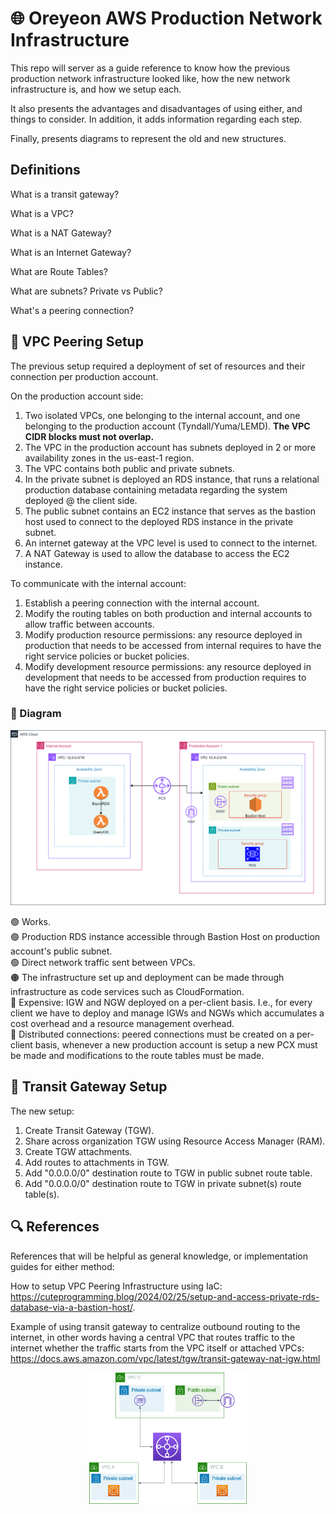 # 🌐 Oreyeon AWS Production Network Infrastructure
This repo will server as a guide reference to know how the previous production network infrastructure looked like, how the new network infrastructure is, and how we setup each.

It also presents the advantages and disadvantages of using either, and things to consider. In addition, it adds information regarding each step.

Finally, presents diagrams to represent the old and new structures.

## Definitions

What is a transit gateway?

What is a VPC?

What is a NAT Gateway?

What is an Internet Gateway?

What are Route Tables?

What are subnets? Private vs Public?

What's a peering connection?

## 🍐 VPC Peering Setup
The previous setup required a deployment of set of resources and their connection per production account.

On the production account side:

1. Two isolated VPCs, one belonging to the internal account, and one belonging to the production account (Tyndall/Yuma/LEMD). **The VPC CIDR blocks must not overlap.**
2. The VPC in the production account has subnets deployed in 2 or more availability zones in the us-east-1 region.
3. The VPC contains both public and private subnets.
4. In the private subnet is deployed an RDS instance, that runs a relational production database containing metadata regarding the system deployed @ the client side.
5. The public subnet contains an EC2 instance that serves as the bastion host used to connect to the deployed RDS instance in the private subnet.
6. An internet gateway at the VPC level is used to connect to the internet.
7. A NAT Gateway is used to allow the database to access the EC2 instance.

To communicate with the internal account:
1. Establish a peering connection with the internal account.
2. Modify the routing tables on both production and internal accounts to allow traffic between accounts.
3. Modify production resource permissions: any resource deployed in production that needs to be accessed from internal requires to have the right service policies or bucket policies.
4. Modify development resource permissions: any resource deployed in development that needs to be accessed from production requires to have the right service policies or bucket policies.

### 📐 Diagram

![VPC Peering Diagram](./diagrams/VPC%20Peering%20Network%20Diagram.svg)


🟢 Works.\
🟢 Production RDS instance accessible through Bastion Host on production account's public subnet.\
🟢 Direct network traffic sent between VPCs.\
🟠 The infrastructure set up and deployment can be made through infrastructure as code services such as CloudFormation.\
🔴 Expensive: IGW and NGW deployed on a per-client basis. I.e., for every client we have to deploy and manage IGWs and NGWs which accumulates a cost overhead and a resource management overhead.\
🔴 Distributed connections: peered connections must be created on a per-client basis, whenever a new production account is setup a new PCX must be made and modifications to the route tables must be made.


## 🚌 Transit Gateway Setup

The new setup:
1. Create Transit Gateway (TGW).
2. Share across organization TGW using Resource Access Manager (RAM).
3. Create TGW attachments.
4. Add routes to attachments in TGW.
5. Add "0.0.0.0/0" destination route to TGW in public subnet route table.
6. Add "0.0.0.0/0" destination route to TGW in private subnet(s) route table(s).

## 🔍 References
References that will be helpful as general knowledge, or implementation guides for either method:

How to setup VPC Peering Infrastructure using IaC: https://cuteprogramming.blog/2024/02/25/setup-and-access-private-rds-database-via-a-bastion-host/.

Example of using transit gateway to centralize outbound routing to the internet, in other words having a central VPC that routes traffic to the internet whether the traffic starts from the VPC itself or attached VPCs: https://docs.aws.amazon.com/vpc/latest/tgw/transit-gateway-nat-igw.html

<p align="center"><img src="./diagrams/tgw-centralized-nat-igw.png" alt="Centralized Outbound Routing" width=50%/></p>